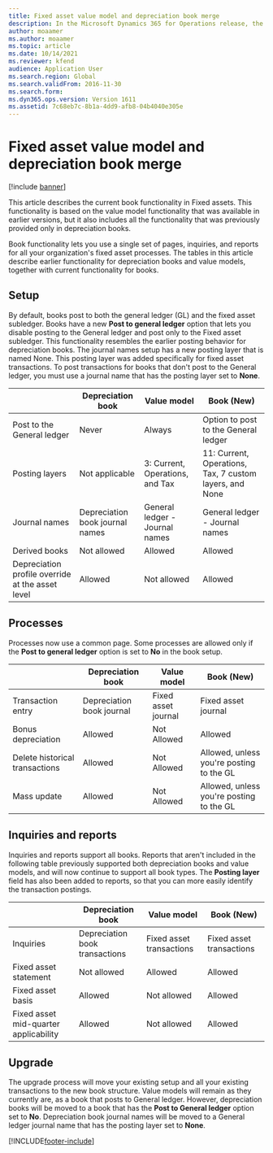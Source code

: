 ```yaml
---
title: Fixed asset value model and depreciation book merge
description: In the Microsoft Dynamics 365 for Operations release, the value model functionality and depreciation book functionality have been merged into the book concept.
author: moaamer
ms.author: moaamer
ms.topic: article
ms.date: 10/14/2021
ms.reviewer: kfend
audience: Application User
ms.search.region: Global
ms.search.validFrom: 2016-11-30
ms.search.form: 
ms.dyn365.ops.version: Version 1611
ms.assetid: 7c68eb7c-8b1a-4dd9-afb8-04b4040e305e
---
```


# Fixed asset value model and depreciation book merge

[!include [banner](../includes/banner.md)]

This article describes the current book functionality in Fixed assets. This functionality is based on the value model functionality that was available in earlier versions, but it also includes all the functionality that was previously provided only in depreciation books.

Book functionality lets you use a single set of pages, inquiries, and reports for all your organization's fixed asset processes. The tables in this article describe earlier functionality for depreciation books and value models, together with current functionality for books.

## Setup
By default, books post to both the general ledger (GL) and the fixed asset subledger. Books have a new **Post to general ledger** option that lets you disable posting to the General ledger and post only to the Fixed asset subledger. This functionality resembles the earlier posting behavior for depreciation books. The journal names setup has a new posting layer that is named None. This posting layer was added specifically for fixed asset transactions. To post transactions for books that don't post to the General ledger, you must use a journal name that has the posting layer set to **None**.


| &nbsp;                                           | Depreciation book               | Value model                     | Book (New)                                              |
|--------------------------------------------------|---------------------------------|---------------------------------|---------------------------------------------------------|
| Post to the General ledger                                   | Never                           | Always                          | Option to post to the General ledger                                |
| Posting layers                                   | Not applicable                  | 3: Current, Operations, and Tax | 11: Current, Operations, Tax, 7 custom layers, and None |
| Journal names                                    | Depreciation book journal names | General ledger - Journal names              | General ledger - Journal names                                      |
| Derived books                                    | Not allowed                     | Allowed                         | Allowed                                                 |
| Depreciation profile override at the asset level | Allowed                         | Not allowed                     | Allowed                                                 |

## Processes
Processes now use a common page. Some processes are allowed only if the **Post to general ledger** option is set to **No** in the book setup.

| &nbsp;                                           | Depreciation book               | Value model                     | Book (New)                                              |
|--------------------------------|---------------------------|---------------------|------------------------------------------|
| Transaction entry              | Depreciation book journal | Fixed asset journal | Fixed asset journal                      |
| Bonus depreciation             | Allowed                   | Not Allowed         | Allowed                                  |
| Delete historical transactions | Allowed                   | Not Allowed         | Allowed, unless you're posting to the GL |
| Mass update                    | Allowed                   | Not Allowed         | Allowed, unless you're posting to the GL |

## Inquiries and reports
Inquiries and reports support all books. Reports that aren't included in the following table previously supported both depreciation books and value models, and will now continue to support all book types. The **Posting layer** field has also been added to reports, so that you can more easily identify the transaction postings.

| &nbsp;                                           | Depreciation book               | Value model                     | Book (New)                                              |
|---------------------------------------|--------------------------------|--------------------------|--------------------------|
| Inquiries                             | Depreciation book transactions | Fixed asset transactions | Fixed asset transactions |
| Fixed asset statement                 | Not allowed                    | Allowed                  | Allowed                  |
| Fixed asset basis                     | Allowed                        | Not allowed              | Allowed                  |
| Fixed asset mid-quarter applicability | Allowed                        | Not allowed              | Allowed                  |

## Upgrade
The upgrade process will move your existing setup and all your existing transactions to the new book structure. Value models will remain as they currently are, as a book that posts to General ledger. However, depreciation books will be moved to a book that has the **Post to General ledger** option set to **No**. Depreciation book journal names will be moved to a General ledger journal name that has the posting layer set to **None**.





[!INCLUDE[footer-include](../../includes/footer-banner.md)]
